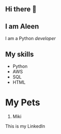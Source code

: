 ## Hi there 👋

## I am Aleen
I am a Python *developer*
## My skills
- Python
- AWS
- SQL
- HTML
# My Pets
1. Miki

This is my LinkedIn
